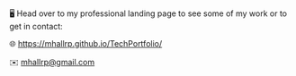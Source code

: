 🖥️ Head over to my professional landing page to see some of my work or to get in contact:

🌐 https://mhallrp.github.io/TechPortfolio/

✉️ mhallrp@gmail.com